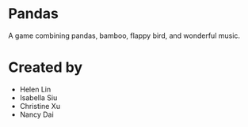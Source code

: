Pandas
======

A game combining pandas, bamboo, flappy bird, and wonderful music.


Created by
==========
* Helen Lin
* Isabella Siu
* Christine Xu
* Nancy Dai
